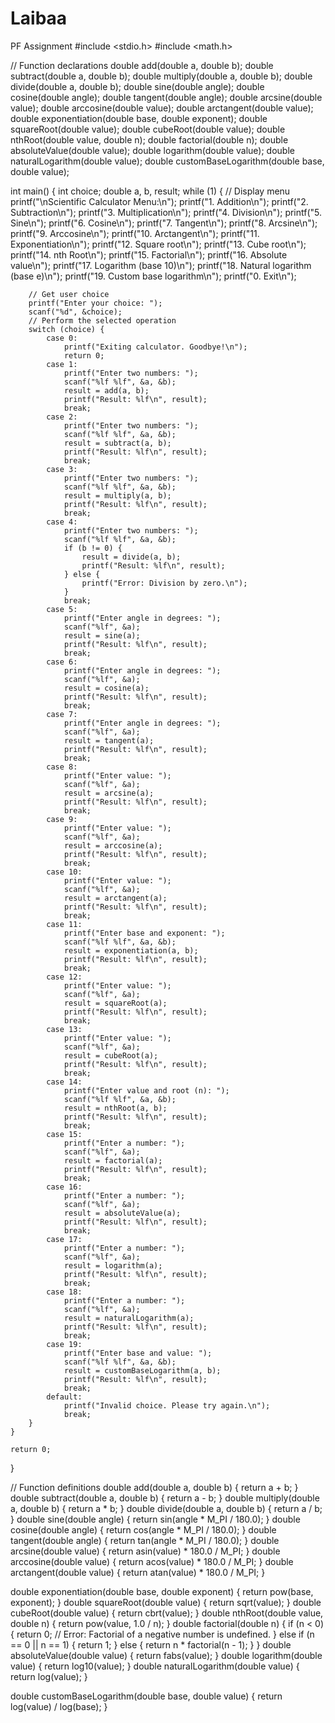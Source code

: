 # Laibaa
PF Assignment
#include <stdio.h>
#include <math.h>

// Function declarations
double add(double a, double b);
double subtract(double a, double b);
double multiply(double a, double b);
double divide(double a, double b);
double sine(double angle);
double cosine(double angle);
double tangent(double angle);
double arcsine(double value);
double arccosine(double value);
double arctangent(double value);
double exponentiation(double base, double exponent);
double squareRoot(double value);
double cubeRoot(double value);
double nthRoot(double value, double n);
double factorial(double n);
double absoluteValue(double value);
double logarithm(double value);
double naturalLogarithm(double value);
double customBaseLogarithm(double base, double value);

int main() {
    int choice;
    double a, b, result;
    while (1) {
        // Display menu
        printf("\nScientific Calculator Menu:\n");
        printf("1. Addition\n");
        printf("2. Subtraction\n");
        printf("3. Multiplication\n");
        printf("4. Division\n");
        printf("5. Sine\n");
        printf("6. Cosine\n");
        printf("7. Tangent\n");
        printf("8. Arcsine\n");
        printf("9. Arccosine\n");
        printf("10. Arctangent\n");
        printf("11. Exponentiation\n");
        printf("12. Square root\n");
        printf("13. Cube root\n");
        printf("14. nth Root\n");
        printf("15. Factorial\n");
        printf("16. Absolute value\n");
        printf("17. Logarithm (base 10)\n");
        printf("18. Natural logarithm (base e)\n");
        printf("19. Custom base logarithm\n");
        printf("0. Exit\n");

        // Get user choice
        printf("Enter your choice: ");
        scanf("%d", &choice);
        // Perform the selected operation
        switch (choice) {
            case 0:
                printf("Exiting calculator. Goodbye!\n");
                return 0;
            case 1:
                printf("Enter two numbers: ");
                scanf("%lf %lf", &a, &b);
                result = add(a, b);
                printf("Result: %lf\n", result);
                break;
            case 2:
                printf("Enter two numbers: ");
                scanf("%lf %lf", &a, &b);
                result = subtract(a, b);
                printf("Result: %lf\n", result);
                break;
            case 3:
                printf("Enter two numbers: ");
                scanf("%lf %lf", &a, &b);
                result = multiply(a, b);
                printf("Result: %lf\n", result);
                break;
            case 4:
                printf("Enter two numbers: ");
                scanf("%lf %lf", &a, &b);
                if (b != 0) {
                    result = divide(a, b);
                    printf("Result: %lf\n", result);
                } else {
                    printf("Error: Division by zero.\n");
                }
                break;
            case 5:
                printf("Enter angle in degrees: ");
                scanf("%lf", &a);
                result = sine(a);
                printf("Result: %lf\n", result);
                break;
            case 6:
                printf("Enter angle in degrees: ");
                scanf("%lf", &a);
                result = cosine(a);
                printf("Result: %lf\n", result);
                break;
            case 7:
                printf("Enter angle in degrees: ");
                scanf("%lf", &a);
                result = tangent(a);
                printf("Result: %lf\n", result);
                break;
            case 8:
                printf("Enter value: ");
                scanf("%lf", &a);
                result = arcsine(a);
                printf("Result: %lf\n", result);
                break;
            case 9:
                printf("Enter value: ");
                scanf("%lf", &a);
                result = arccosine(a);
                printf("Result: %lf\n", result);
                break;
            case 10:
                printf("Enter value: ");
                scanf("%lf", &a);
                result = arctangent(a);
                printf("Result: %lf\n", result);
                break;
            case 11:
                printf("Enter base and exponent: ");
                scanf("%lf %lf", &a, &b);
                result = exponentiation(a, b);
                printf("Result: %lf\n", result);
                break;
            case 12:
                printf("Enter value: ");
                scanf("%lf", &a);
                result = squareRoot(a);
                printf("Result: %lf\n", result);
                break;
            case 13:
                printf("Enter value: ");
                scanf("%lf", &a);
                result = cubeRoot(a);
                printf("Result: %lf\n", result);
                break;
            case 14:
                printf("Enter value and root (n): ");
                scanf("%lf %lf", &a, &b);
                result = nthRoot(a, b);
                printf("Result: %lf\n", result);
                break;
            case 15:
                printf("Enter a number: ");
                scanf("%lf", &a);
                result = factorial(a);
                printf("Result: %lf\n", result);
                break;
            case 16:
                printf("Enter a number: ");
                scanf("%lf", &a);
                result = absoluteValue(a);
                printf("Result: %lf\n", result);
                break;
            case 17:
                printf("Enter a number: ");
                scanf("%lf", &a);
                result = logarithm(a);
                printf("Result: %lf\n", result);
                break;
            case 18:
                printf("Enter a number: ");
                scanf("%lf", &a);
                result = naturalLogarithm(a);
                printf("Result: %lf\n", result);
                break;
            case 19:
                printf("Enter base and value: ");
                scanf("%lf %lf", &a, &b);
                result = customBaseLogarithm(a, b);
                printf("Result: %lf\n", result);
                break;
            default:
                printf("Invalid choice. Please try again.\n");
                break;
        }
    }

    return 0;
}

// Function definitions
double add(double a, double b) {
    return a + b;
}
double subtract(double a, double b) {
    return a - b;
}
double multiply(double a, double b) {
    return a * b;
}
double divide(double a, double b) {
    return a / b;
}
double sine(double angle) {
    return sin(angle * M_PI / 180.0);
}
double cosine(double angle) {
    return cos(angle * M_PI / 180.0);
}
double tangent(double angle) {
    return tan(angle * M_PI / 180.0);
}
double arcsine(double value) {
    return asin(value) * 180.0 / M_PI;
}
double arccosine(double value) {
    return acos(value) * 180.0 / M_PI;
}
double arctangent(double value) {
    return atan(value) * 180.0 / M_PI;
}

double exponentiation(double base, double exponent) {
    return pow(base, exponent);
}
double squareRoot(double value) {
    return sqrt(value);
}
double cubeRoot(double value) {
    return cbrt(value);
}
double nthRoot(double value, double n) {
    return pow(value, 1.0 / n);
}
double factorial(double n) {
    if (n < 0) {
        return 0; // Error: Factorial of a negative number is undefined.
    } else if (n == 0 || n == 1) {
        return 1;
    } else {
        return n * factorial(n - 1);
    }
}
double absoluteValue(double value) {
    return fabs(value);
}
double logarithm(double value) {
    return log10(value);
}
double naturalLogarithm(double value) {
    return log(value);
}

double customBaseLogarithm(double base, double value) {
    return log(value) / log(base);
}

